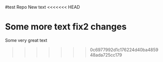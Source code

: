 #test Repo
New text
<<<<<<< HEAD

Some more text
fix2 changes
=======
Some very great text
>>>>>>> 0c6977992d1c176224d40ba485948ada725cc179
